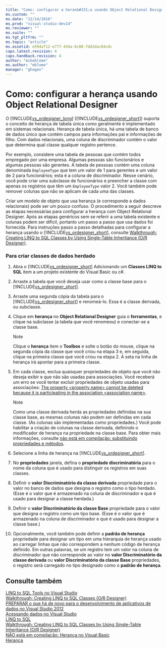 ```yaml
---
title: "Como: configurar a heran&#231;a usando Object Relational Designer | Microsoft Docs"
ms.custom: ""
ms.date: "12/14/2016"
ms.prod: "visual-studio-dev14"
ms.reviewer: ""
ms.suite: ""
ms.tgt_pltfrm: ""
ms.topic: "article"
ms.assetid: e594af12-e777-434a-bc08-7dd2dac84cdc
caps.latest.revision: 4
caps.handback.revision: 4
author: "mikeblome"
ms.author: "mblome"
manager: "ghogen"
---
```

# Como: configurar a heran&#231;a usando Object Relational Designer
O [!INCLUDE[vs_ordesigner_long](../data-tools/includes/vs_ordesigner_long_md.md)] \([!INCLUDE[vs_ordesigner_short](../data-tools/includes/vs_ordesigner_short_md.md)]\) suporta o conceito de herança de tabela única como geralmente é implementado em sistemas relacionais. Herança de tabela única, há uma tabela de banco de dados único que contém campos para informações pai e informações de filho. Com dados relacionais, uma coluna de discriminador contém o valor que determina qual classe qualquer registro pertence.  
  
 Por exemplo, considere uma tabela de pessoas que contém todos empregado por uma empresa. Algumas pessoas são funcionários e algumas pessoas são gerentes. A tabela de pessoas contém uma coluna denominada `EmployeeType` que tem um valor de 1 para gerentes e um valor de 2 para funcionários; esta é a coluna de discriminador. Nesse cenário, você pode criar uma subclasse de funcionários e preencher a classe com apenas os registros que têm um `EmployeeType` valor 2. Você também pode remover colunas que não se aplicam de cada uma das classes.  
  
 Criar um modelo de objeto que usa herança \(e corresponde a dados relacionais\) pode ser um pouco confuso. O procedimento a seguir descreve as etapas necessárias para configurar a herança com Object Relational Designer. Após as etapas genéricos sem se referir a uma tabela existente e colunas podem ser difícil, portanto um passo a passo que usa dados foi fornecida. Para instruções passo a passo detalhadas para configurar a herança usando o [!INCLUDE[vs_ordesigner_short](../data-tools/includes/vs_ordesigner_short_md.md)], consulte [Walkthrough: Creating LINQ to SQL Classes by Using Single\-Table Inheritance \(O\/R Designer\)](../data-tools/walkthrough-creating-linq-to-sql-classes-by-using-single-table-inheritance-o-r-designer.md).  
  
### Para criar classes de dados herdado  
  
1.  Abra o [!INCLUDE[vs_ordesigner_short](../data-tools/includes/vs_ordesigner_short_md.md)] Adicionando um **Classes LINQ to SQL** item a um projeto existente do Visual Basic ou c\#.  
  
2.  Arraste a tabela que você deseja usar como a classe base para o [!INCLUDE[vs_ordesigner_short](../data-tools/includes/vs_ordesigner_short_md.md)].  
  
3.  Arraste uma segunda cópia da tabela para o [!INCLUDE[vs_ordesigner_short](../data-tools/includes/vs_ordesigner_short_md.md)] e renomeá\-lo. Essa é a classe derivada, ou subclasse.  
  
4.  Clique em **herança** no **Object Relational Designer** guia o **ferramentas**, e clique na subclasse \(a tabela que você renomeou\) e conectar\-se a classe base.  
  
    > [!NOTE]
    >  Clique o **herança** item o **Toolbox** e solte o botão do mouse, clique na segunda cópia da classe que você criou na etapa 3 e, em seguida, clique na primeira classe que você criou na etapa 2. A seta na linha de herança irá apontar para a primeira classe.  
  
5.  Em cada classe, exclua quaisquer propriedades de objeto que você não deseja exibir e que não são usadas para associações. Você receberá um erro se você tentar excluir propriedades de objeto usadas para associações: [The property \<property name\> cannot be deleted because it is participating in the association \<association name\>](../data-tools/the-property-property-name-cannot-be-deleted-because-it-is-participating-in-the-association-association-name.md).  
  
    > [!NOTE]
    >  Como uma classe derivada herda as propriedades definidas na sua classe base, as mesmas colunas não podem ser definidas em cada classe. \(As colunas são implementadas como propriedades.\) Você pode habilitar a criação de colunas na classe derivada, definindo o modificador de herança na propriedade na classe base. Para obter mais informações, consulte [não está em compilação: substituindo propriedades e métodos](http://msdn.microsoft.com/pt-br/2167e8f5-1225-4b13-9ebd-02591ba90213).  
  
6.  Selecione a linha de herança na [!INCLUDE[vs_ordesigner_short](../data-tools/includes/vs_ordesigner_short_md.md)].  
  
7.  No **propriedades** janela, defina o **propriedade discriminatória** para o nome da coluna que é usado para distinguir os registros em suas classes.  
  
8.  Definir o **valor Discriminatório da classe derivada** propriedade para o valor no banco de dados que designa o registro como o tipo herdado. \(Esse é o valor que é armazenado na coluna de discriminador e que é usado para designar a classe herdada.\)  
  
9. Definir o **valor Discriminatório da classe Base** propriedade para o valor que designa o registro como um tipo base. \(Esse é o valor que é armazenado na coluna de discriminador e que é usado para designar a classe base.\)  
  
10. Opcionalmente, você também pode definir a **padrão de herança** propriedade para designar um tipo em uma hierarquia de herança usado ao carregar linhas que não correspondem a nenhum código de herança definido. Em outras palavras, se um registro tem um valor na coluna de discriminador que não corresponde ao valor no **valor Discriminatório da classe derivada** ou **valor Discriminatório da classe Base** propriedades, o registro será carregado no tipo designado como o **padrão de herança**.  
  
## Consulte também  
 [LINQ to SQL Tools no Visual Studio](../data-tools/linq-to-sql-tools-in-visual-studio2.md)   
 [Walkthrough: Creating LINQ to SQL Classes \(O\/R Designer\)](../Topic/Walkthrough:%20Creating%20LINQ%20to%20SQL%20Classes%20\(O-R%20Designer\).md)   
 [PREPARAR o que há de novo para o desenvolvimento de aplicativos de dados no Visual Studio 2012](http://msdn.microsoft.com/pt-br/3d50d68f-5f44-4915-842f-6d42fce793f1)   
 [Acessando dados no Visual Studio](../data-tools/accessing-data-in-visual-studio.md)   
 [LINQ to SQL](../Topic/LINQ%20to%20SQL.md)   
 [Walkthrough: Creating LINQ to SQL Classes by Using Single\-Table Inheritance \(O\/R Designer\)](../data-tools/walkthrough-creating-linq-to-sql-classes-by-using-single-table-inheritance-o-r-designer.md)   
 [NÃO está em compilação: Herança no Visual Basic](http://msdn.microsoft.com/pt-br/e5e6e240-ed31-4657-820c-079b7c79313c)   
 [Herança](/dotnet/csharp/programming-guide/classes-and-structs/inheritance)